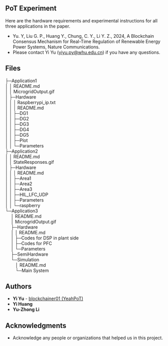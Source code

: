 
## PoT Experiment

Here are the hardware requirements and experimental instructions for all three applications in the paper.

* Yu. Y, Liu G. P., Huang Y., Chung, C. Y., Li Y. Z., 2024, A Blockchain Consensus Mechanism for Real-Time Regulation of Renewable Energy Power Systems, Nature Communications.
* Please contact Yi Yu (yiyu.py@whu.edu.cn) if you have any questions.

## Files

├─Application1  
│  │  README.md  
│  │ MicrogridOutput.gif  
│  ├─Hardware  
│  │  │  Raspberrypi_ip.txt  
│  │  │  README.md  
│  │  ├─DG1  
│  │  ├─DG2  
│  │  ├─DG3  
│  │  ├─DG4  
│  │  ├─DG5  
│  │  ├─Plot    
│  │  └─Parameters  
├─Application2  
│  │ README.md   
│  │ StateResponses.gif  
│  ├─Hardware  
│  │  │  README.md  
│  │  ├─Area1  
│  │  ├─Area2  
│  │  ├─Area3  
│  │  ├─HIL_LFC_UDP  
│  │  ├─Parameters  
│  │  └─raspberry  
└─Application3  
&emsp;&nbsp;│ README.md   
&emsp;&nbsp;│ MicrogridOutput.gif   
&emsp;&nbsp;├─Hardware  
&emsp;   │ │  README.md  
&emsp;   │ ├─Codes for DSP in plant side  
&emsp;   │ ├─Codes for PFC  
&emsp;   │  └─Parameters  
&emsp;   ├─SemiHardware  
&emsp;   └─Simulation  
&emsp;    &emsp;│  README.md  
&emsp;    &emsp;└─Main System  

        
## Authors

* **Yi Yu** - [blockchainer01 (YeahPoT) ](https://github.com/blockchainer01)
* **Yi Huang**
* **Yu-Zhong Li**




## Acknowledgments

 * Acknowledge any people or organizations that helped us in this project. 

